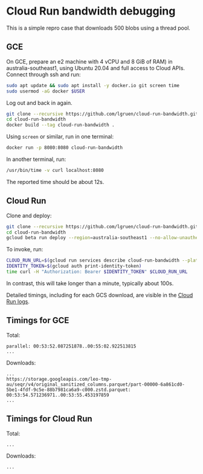 # Cloud Run bandwidth debugging

This is a simple repro case that downloads 500 blobs using a thread pool.

## GCE

On GCE, prepare an e2 machine with 4 vCPU and 8 GiB of RAM) in
australia-southeast1, using Ubuntu 20.04 and full access to Cloud APIs. Connect
through ssh and run:

```bash
sudo apt update && sudo apt install -y docker.io git screen time
sudo usermod -aG docker $USER
```

Log out and back in again.

```bash
git clone --recursive https://github.com/lgruen/cloud-run-bandwidth.git
cd cloud-run-bandwidth
docker build --tag cloud-run-bandwidth .
```

Using `screen` or similar, run in one terminal:

```bash
docker run -p 8080:8080 cloud-run-bandwidth
```

In another terminal, run:

```bash
/usr/bin/time -v curl localhost:8080
```

The reported time should be about 12s.

## Cloud Run

Clone and deploy:

```bash
git clone --recursive https://github.com/lgruen/cloud-run-bandwidth.git
cd cloud-run-bandwidth
gcloud beta run deploy --region=australia-southeast1 --no-allow-unauthenticated --concurrency=1 --max-instances=100 --cpu=4 --memory=8Gi cloud-run-bandwidth --source .
```

To invoke, run:

```bash
CLOUD_RUN_URL=$(gcloud run services describe cloud-run-bandwidth --platform managed --region australia-southeast1 --format 'value(status.url)')
IDENTITY_TOKEN=$(gcloud auth print-identity-token)
time curl -H "Authorization: Bearer $IDENTITY_TOKEN" $CLOUD_RUN_URL
```

In contrast, this will take longer than a minute, typically about 100s.

Detailed timings, including for each GCS download, are visible in the
[Cloud Run logs](https://console.cloud.google.com/run/detail/australia-southeast1/cloud-run-bandwidth/logs).

## Timings for GCE

Total:

```text
parallel: 00:53:52.087251878..00:55:02.922513815
...
```

Downloads:

```text
...
https://storage.googleapis.com/leo-tmp-au/seqr/v4/original_sanitized_columns.parquet/part-00000-6a861cd0-5be1-4fdf-9c5e-88b7981ca6a9-c000.zstd.parquet: 00:53:54.571236971..00:53:55.453197859
...
```

## Timings for Cloud Run

Total:

```text
...
```

Downloads:

```text
...
```
